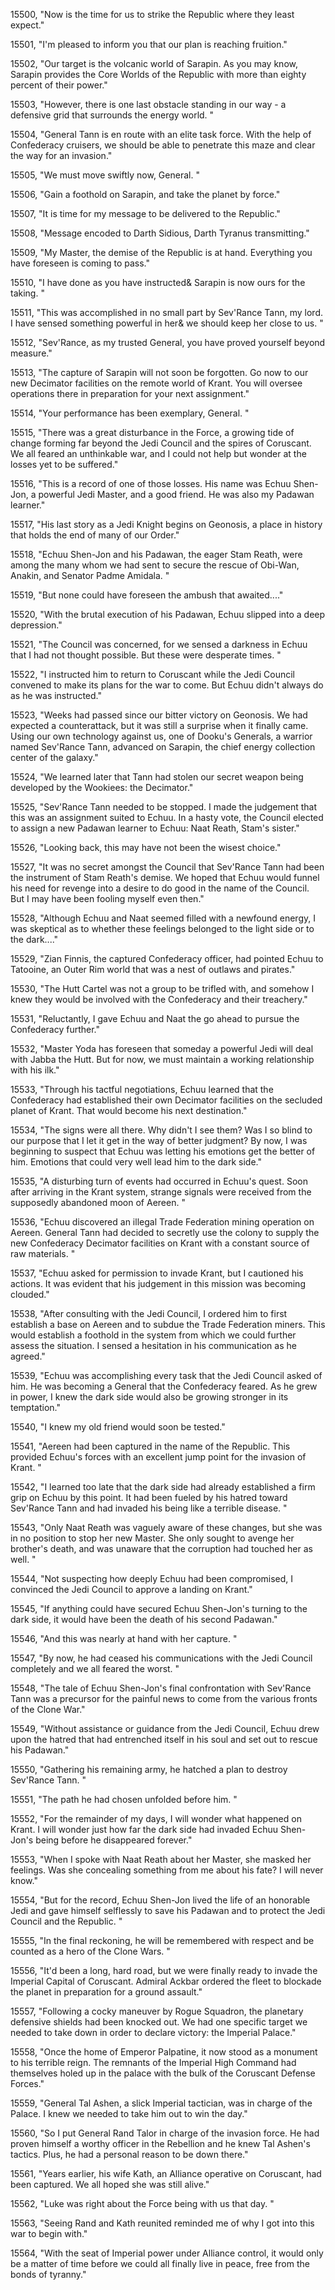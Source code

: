 ﻿15500, "Now is the time for us to strike the Republic where they least expect."

15501, "I'm pleased to inform you that our plan is reaching fruition."

15502, "Our target is the volcanic world of Sarapin.  As you may know, Sarapin provides the Core Worlds of the Republic with more than eighty percent of their power."

15503, "However, there is one last obstacle standing in our way - a defensive grid that surrounds the energy world.  "

15504, "General Tann is en route with an elite task force.  With the help of Confederacy cruisers, we should be able to penetrate this maze and clear the way for an invasion."

15505, "We must move swiftly now, General.  "

15506, "Gain a foothold on Sarapin, and take the planet by force."

15507, "It is time for my message to be delivered to the Republic."

15508, "Message encoded to Darth Sidious, Darth Tyranus transmitting."

15509, "My Master, the demise of the Republic is at hand. Everything you have foreseen is coming to pass."

15510, "I have done as you have instructed& Sarapin is now ours for the taking.  "

15511, "This was accomplished in no small part by Sev'Rance Tann, my lord.  I have sensed something powerful in her&  we should keep her close to us.  "

15512, "Sev'Rance, as my trusted General, you have proved yourself beyond measure."

15513, "The capture of Sarapin will not soon be forgotten.  Go now to our new Decimator facilities on the remote world of Krant.  You will  oversee operations there in preparation for your next assignment."

15514, "Your performance has been exemplary, General. "

15515, "There was a great disturbance in the Force, a growing tide of change forming far beyond the Jedi Council and the spires of Coruscant.  We all feared an unthinkable war, and I could not help but wonder at the losses yet to be suffered."

15516, "This is a record of one of those losses.  His name was Echuu Shen-Jon, a powerful Jedi Master, and a good friend.  He was also my Padawan learner."

15517, "His last story as a Jedi Knight begins on Geonosis, a place in history that holds the end of many of our Order."

15518, "Echuu Shen-Jon and his Padawan, the eager  Stam Reath, were among the many whom we had sent to secure the rescue of Obi-Wan, Anakin, and Senator Padme Amidala. "

15519, "But none could have foreseen the ambush that awaited...."

15520, "With the brutal execution of his Padawan, Echuu slipped into a deep depression."

15521, "The Council was concerned, for we sensed a darkness in Echuu that I had not thought possible.  But these were desperate times. "

15522, "I instructed him to return to Coruscant while the Jedi Council convened to make its plans for the war to come. But Echuu didn't always do as he was instructed."

15523, "Weeks had passed since our bitter victory on Geonosis.  We had expected a counterattack, but it was still a surprise when it finally came.  Using our own technology against us, one of Dooku's Generals, a warrior named Sev'Rance Tann, advanced on Sarapin, the chief energy collection center of the galaxy."

15524, "We learned later that Tann had stolen our secret weapon being developed by the Wookiees: the Decimator."

15525, "Sev'Rance Tann needed to be stopped.  I made the judgement that this was an assignment suited to Echuu.  In a hasty vote, the  Council elected to assign a new Padawan learner to Echuu: Naat Reath, Stam's sister."

15526, "Looking back, this may have not been the wisest choice."

15527, "It was no secret amongst the Council that Sev'Rance Tann had been the instrument of Stam Reath's demise.  We hoped that Echuu would funnel his need for revenge into a desire to do good in the name of the Council.  But I may have been fooling myself even then."

15528, "Although Echuu and Naat seemed filled with a newfound energy, I was skeptical as to whether these feelings belonged to the light side or to the dark...."

15529, "Zian Finnis, the captured Confederacy officer, had pointed Echuu to Tatooine, an Outer Rim world that was a  nest of outlaws and pirates."

15530, "The Hutt Cartel was not a group to be trifled with, and somehow I knew they would be involved with the Confederacy and their treachery."

15531, "Reluctantly, I gave Echuu and Naat the go ahead to pursue the Confederacy further."

15532, "Master Yoda has foreseen that someday a powerful Jedi will deal with Jabba the Hutt.  But for now, we must maintain a working relationship with his ilk."

15533, "Through his tactful negotiations, Echuu learned that the Confederacy had established their own Decimator facilities on the secluded planet of Krant.  That would become his next destination."

15534, "The signs were all there.  Why didn't I see them?  Was I so blind to our purpose that I let it get in the way of better judgment?  By now, I was beginning to suspect that Echuu was letting his emotions get the better of him.  Emotions that could very well lead him to the dark side."

15535, "A disturbing turn of events had occurred in Echuu's quest.  Soon after arriving in the Krant system, strange signals were received from the supposedly abandoned moon of Aereen. "

15536, "Echuu discovered an illegal Trade Federation  mining operation on Aereen.  General Tann had decided to secretly use the colony to supply the new Confederacy Decimator facilities on Krant with a constant source of raw materials. "

15537, "Echuu asked for permission to invade Krant, but I cautioned his actions.  It was evident that his judgement in this mission was becoming clouded."

15538, "After consulting with the Jedi Council, I ordered him to first establish a base on Aereen and to subdue the Trade Federation miners.  This would establish a foothold in the system from which we could further assess the  situation.  I sensed a hesitation in his communication as he agreed."

15539, "Echuu was accomplishing every task that the Jedi Council asked of him.  He was becoming a General that the Confederacy feared.  As he grew in power, I knew the dark side would also be growing stronger in its temptation."

15540, "I knew my old friend would soon be tested."

15541, "Aereen had been captured in the name of the Republic.  This provided Echuu's forces with an excellent jump point for the invasion of Krant.  "

15542, "I learned too late that the dark side had already established a firm grip on Echuu by this point.  It had been fueled by his hatred toward Sev'Rance Tann and had invaded his being like a terrible disease. "

15543, "Only Naat Reath was vaguely aware of these changes, but she was in no position to stop her new Master.   She only sought to avenge her brother's death, and was unaware that the corruption had touched her as well.  "

15544, "Not suspecting how deeply Echuu had been compromised, I convinced the Jedi Council to approve a landing on Krant."

15545, "If anything could have secured Echuu Shen-Jon's turning to the dark side, it would have been the death of his second Padawan."

15546, "And this was nearly at hand with her capture.  "

15547, "By now, he had ceased his communications with the Jedi Council completely and we all feared the worst.   "

15548, "The tale of Echuu Shen-Jon's final confrontation with Sev'Rance Tann was a precursor for the painful news to come from the various fronts of the Clone War."

15549, "Without assistance or guidance from the Jedi Council, Echuu drew upon the hatred that had entrenched itself in his soul and set out to rescue his Padawan."

15550, "Gathering his remaining army, he hatched a plan to destroy Sev'Rance Tann. "

15551, "The path he had chosen unfolded before him. "

15552, "For the remainder of my days, I will wonder what happened on Krant.  I will wonder just how far the dark side had invaded Echuu Shen-Jon's being before he disappeared forever."

15553, "When I spoke with Naat Reath about her Master, she masked her feelings.  Was she concealing something from me about his fate?  I will never know."

15554, "But for the record, Echuu Shen-Jon lived the life of an honorable Jedi and gave himself selflessly to save his Padawan and to protect the Jedi Council and the Republic.  "

15555, "In the final reckoning, he will be remembered with respect and be counted as a hero of the Clone Wars.  "

15556, "It'd been a long, hard road, but we were finally ready to invade the Imperial Capital of Coruscant.  Admiral Ackbar ordered the fleet to blockade the planet in preparation for a ground assault."

15557, "Following a cocky maneuver by Rogue Squadron, the planetary defensive shields had been knocked out. We had one specific target we needed to take down in order to declare victory:  the Imperial Palace."

15558, "Once the home of Emperor Palpatine, it now stood as a monument to his terrible reign.  The remnants of the Imperial High Command had themselves holed up in the palace with the bulk of the Coruscant Defense Forces."

15559, "General Tal Ashen, a slick Imperial tactician, was in charge of the Palace.  I knew we needed to take him out to win the day."

15560, "So I put General Rand Talor in charge of the invasion force.  He had proven himself a worthy officer in the Rebellion and he knew Tal Ashen's tactics.  Plus, he had a personal reason to be down there."

15561, "Years earlier, his wife Kath, an Alliance operative on Coruscant, had been captured.  We all hoped she was still alive."

15562, "Luke was right about the Force being with us that day. "

15563, "Seeing Rand and Kath reunited reminded me of why I got into this war to begin with."

15564, "With the seat of Imperial power under Alliance control, it would only be a matter of time before we could all finally live in peace, free from the bonds of tyranny."

